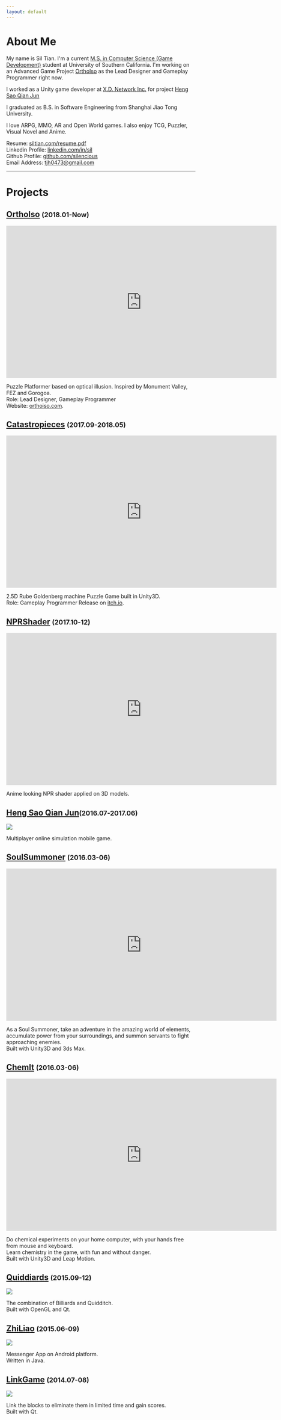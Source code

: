 ```yaml
---
layout: default
---
```

# About Me
My name is Sil Tian. I'm a current [M.S. in Computer Science (Game Development)](https://www.cs.usc.edu/masters/game-development) student at University of Southern California. I'm working on an Advanced Game Project [OrthoIso](#OrthoIso) as the Lead Designer and Gameplay Programmer right now.  

I worked as a Unity game developer at [X.D. Network Inc.](https://www.xd.com) for project [Heng Sao Qian Jun](#hsqj)  

I graduated as B.S. in Software Engineering from Shanghai Jiao Tong University.

I love ARPG, MMO, AR and Open World games. I also enjoy TCG, Puzzler, Visual Novel and Anime.  


Resume: [siltian.com/resume.pdf](https://silencious.github.io/resume.pdf)  
Linkedin Profile: [linkedin.com/in/sil](https://www.linkedin.com/in/silencious/)  
Github Profile: [github.com/silencious](https://www.github.com/silencious)  
Email Address: [tjh0473@gmail.com](mailto://tjh0473@gmail.com)  

* * *  

# Projects  
## <a name="OrthoIso"></a>[OrthoIso](https://github.com/silencious/BlueBacon) <small>(2018.01-Now)</small>
<iframe width="720" height="405" src="https://www.youtube.com/embed/J9ne1YRQMG0" frameborder="0" allowfullscreen></iframe>

Puzzle Platformer based on optical illusion. Inspired by Monument Valley, FEZ and Gorogoa.  
Role: Lead Designer, Gameplay Programmer  
Website: [orthoiso.com](http://www.orthoiso.com).

## [Catastropieces](https://sakuyal.itch.io/catastropieces) <small>(2017.09-2018.05)</small>
<iframe width="720" height="405" src="https://www.youtube.com/embed/caCR3LKdRbM" frameborder="0" allowfullscreen></iframe>

2.5D Rube Goldenberg machine Puzzle Game built in Unity3D.  
Role: Gameplay Programmer
Release on [itch.io](https://sakuyal.itch.io/catastropieces).

## [NPRShader](https://github.com/iiidiot/NPR_shader) <small>(2017.10-12)</small>  

<iframe width="720" height="405" src="https://www.youtube.com/embed/L-uNIusGE5Q" frameborder="0" allowfullscreen></iframe>

Anime looking NPR shader applied on 3D models.

## <a name="hsqj"></a>[Heng Sao Qian Jun](https://hs.xd.com)<small>(2016.07-2017.06)</small>  
![](resources/hsqj.jpg)  

Multiplayer online simulation mobile game.

## [SoulSummoner](https://github.com/silencious/SoulSummoner) <small>(2016.03-06)</small>  

<iframe width="720" height="405" src="https://www.youtube.com/embed/CzDHDcZ0RRg" frameborder="0" allowfullscreen></iframe>  

As a Soul Summoner, take an adventure in the amazing world of elements, accumulate power from your surroundings, and summon servants to fight approaching enemies.  
Built with Unity3D and 3ds Max.  

## [ChemIt](https://www.youtube.com/embed/hXdAZWFeWOI) <small>(2016.03-06)</small>  
<iframe width="720" height="405" src="https://www.youtube.com/embed/hXdAZWFeWOI" frameborder="0" allowfullscreen></iframe>  

Do chemical experiments on your home computer, with your hands free from mouse and keyboard.  
Learn chemistry in the game, with fun and without danger.  
Built with Unity3D and Leap Motion.  

## [Quiddiards](https://github.com/silencious/Quiddiards) <small>(2015.09-12)</small>  
![](https://github.com/silencious/Quiddiards/raw/master/Screenshots/1.png)  

The combination of Billiards and Quidditch.  
Built with OpenGL and Qt.  

## [ZhiLiao](https://github.com/silencious/ZhiLiao) <small>(2015.06-09)</small>  
![](https://github.com/silencious/ZhiLiao/raw/master/doc/zhiliao.jpg)  

Messenger App on Android platform.  
Written in Java.  

## [LinkGame](https://github.com/silencious/LinkGame)  <small>(2014.07-08)</small>
![](https://github.com/silencious/LinkGame/raw/master/Screenshots/2.png)  

Link the blocks to eliminate them in limited time and gain scores.  
Built with Qt.  
